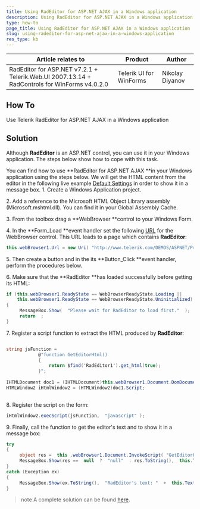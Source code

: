 ```yaml
---
title: Using RadEditor for ASP.NET AJAX in a Windows application
description: Using RadEditor for ASP.NET AJAX in a Windows application. Check it now!
type: how-to
page_title: Using RadEditor for ASP.NET AJAX in a Windows application
slug: using-radeditor-for-asp-net-ajax-in-a-windows-application
res_type: kb
---
```


|Article relates to|Product|Author|
|----|----|----|
|RadEditor for ASP.NET v7.2.1 + Telerik.Web.UI 2007.13.14 + RadControls for WinForms v4.0.2.0|Telerik UI for WinForms|Nikolay Diyanov| 
  
  
## How To 

Use Telerik RadEditor for ASP.NET AJAX in a Windows application    
 
## Solution 
 
Although **RadEditor** is an ASP.NET control, you can use it in your Windows application. The steps below show how to cope with this task.   
   
You can find how to use **RadEditor for ASP.NET AJAX **in your Windows application using the steps below.  We will get the HTML content from the editor in the following live example [Default Settings](https://demos.telerik.com/aspnet-ajax/editor/examples/overview/defaultcs.aspx) in order to show it in a message box. 
1\. Create a Windows Application project.

2\. Add a reference to the Microsoft HTML Object Library assembly (Microsoft.mshtml.dll). You can find it in your Global Assembly Cache.

3\. From the toolbox drag a **WebBrowser **control to your Windows Form.

4\. In the **Form\_Load **event handler set the following [URL](https://demos.telerik.com/aspnet-ajax/editor/examples/overview/defaultcs.aspx) for the WebBrowser control. This URL leads to a page which contains **RadEditor**:  
  
````C#
this.webBrowser1.Url = new Uri( "http://www.telerik.com/DEMOS/ASPNET/Prometheus/Editor/Examples/Default/DefaultCS.aspx" ); 

````

5\. Then create a button and in the its **Button\_Click **event handler, perform the procedures below.

6\. Make sure that the **RadEditor **has loaded successfully before getting its HTML:   

````C#
if (this.webBrowser1.ReadyState == WebBrowserReadyState.Loading ||          
    this.webBrowser1.ReadyState == WebBrowserReadyState.Uninitialized)  
{          
     MessageBox.Show(  "Please wait for RadEditor to load first."  );          
     return  ;          
}  

````

7\. Register a script function to extract the HTML produced by **RadEditor**:     
   
````C#

string jsFunction =           
            @"function GetEditorHtml()      
            {      
                return $find('RadEditor1').get_html(true);      
            }";             
            
IHTMLDocument doc1 = (IHTMLDocument)this.webBrowser1.Document.DomDocument;             
HTMLWindow2 iHtmlWindow2 = (HTMLWindow2)doc1.Script;            
 

```` 

8\. Register the script on the form:    
   
````C#
iHtmlWindow2.execScript(jsFunction,  "javascript" ); 

````

9\. Finally, call the function to get the editor's text and to show it in a message box:    
   
````C#
try      
{      
     object res =  this .webBrowser1.Document.InvokeScript( "GetEditorHtml" );      
     MessageBox.Show(res ==  null  ?  "null"  : res.ToString(),  this.Text);      
}      
catch (Exception ex)      
{      
     MessageBox.Show(ex.ToString(),  "RadEditor's text: "  +  this.Text);      
}  

```` 

>note A complete solution can be found [here](https://github.com/telerik/winforms-sdk/tree/master/RadEditorInWinFormsApp).
